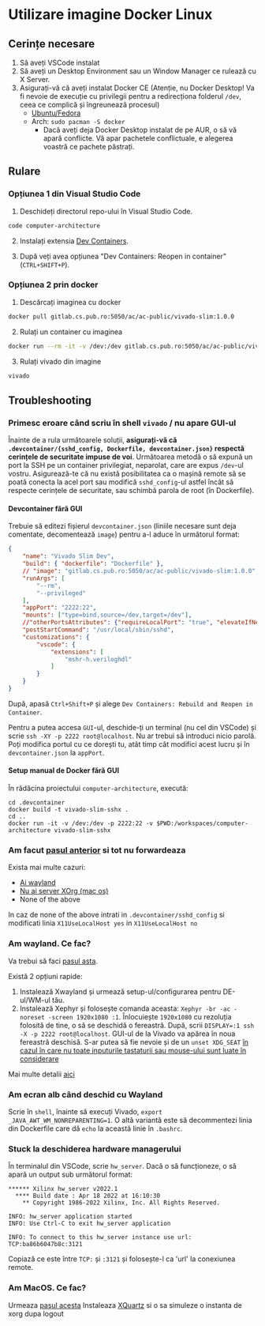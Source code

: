 # Utilizare imagine Docker Linux

## Cerințe necesare
1. Să aveți VSCode instalat
2. Să aveți un Desktop Environment sau un Window Manager ce rulează cu X Server.
3. Asigurați-vă că aveți instalat Docker CE (Atenție, nu Docker Desktop! Va fi nevoie de execuție cu privilegii pentru a redirecționa folderul `/dev`, ceea ce complică și îngreunează procesul)
   - [Ubuntu/Fedora](https://docs.docker.com/engine/install/)
   - Arch: ```sudo pacman -S docker```
      * Dacă aveți deja Docker Desktop instalat de pe AUR, o să vă apară conflicte. 
	    Vă apar pachetele conflictuale, e alegerea voastră ce pachete păstrați.

## Rulare

### Opțiunea 1 din Visual Studio Code

1. Deschideți directorul repo-ului în Visual Studio Code.
```bash
code computer-architecture
```

2. Instalați extensia [Dev Containers](https://marketplace.visualstudio.com/items?itemName=ms-vscode-remote.remote-containers).

3. După veți avea opțiunea "Dev Containers: Reopen in container" (`CTRL+SHIFT+P`).

### Opțiunea 2 prin docker

1. Descărcați imaginea cu docker
```bash
docker pull gitlab.cs.pub.ro:5050/ac/ac-public/vivado-slim:1.0.0
```

2. Rulați un container cu imaginea
```bash
docker run --rm -it -v /dev:/dev gitlab.cs.pub.ro:5050/ac/ac-public/vivado-slim:1.0.0 /bin/bash
```

3. Rulați vivado din imagine
```bash
vivado
```

## Troubleshooting
### Primesc eroare când scriu în shell ```vivado``` / nu apare GUI-ul
Înainte de a rula următoarele soluții, **asigurați-vă că `.devcontainer/{sshd_config, Dockerfile, devcontainer.json}` respectă cerințele de securitate impuse de voi**. 
Următoarea metodă o să expună un port la SSH pe un container privilegiat, neparolat, care are expus `/dev`-ul vostru. Asigurează-te că nu există posibilitatea ca o mașină remote să se poată conecta la acel port sau modifică `sshd_config`-ul astfel încât să respecte cerințele de securitate, sau schimbă parola de root (în Dockerfile).

#### Devcontainer fără GUI
Trebuie să editezi fișierul `devcontainer.json` (liniile necesare sunt deja comentate, decomentează `image`) pentru a-l aduce în următorul format:
```json
{
	"name": "Vivado Slim Dev",
	"build": { "dockerfile": "Dockerfile" },
	// "image": "gitlab.cs.pub.ro:5050/ac/ac-public/vivado-slim:1.0.0",
	"runArgs": [
		"--rm",
		"--privileged"
	],
	"appPort": "2222:22",
	"mounts": ["type=bind,source=/dev,target=/dev"],
	//"otherPortsAttributes": {"requireLocalPort": "true", "elevateIfNeeded" : "true"},
	"postStartCommand": "/usr/local/sbin/sshd",
	"customizations": {
		"vscode": {
			"extensions": [
				"mshr-h.veriloghdl"
			]
		}
	}
}
```
După, apasă ```Ctrl+Shift+P``` și alege ```Dev Containers: Rebuild and Reopen in Container```.

Pentru a putea accesa `GUI`-ul, deschide-ți un terminal (nu cel din VSCode) și scrie ```ssh -XY -p 2222 root@localhost```. 
Nu ar trebui să introduci nicio parolă. 
Poți modifica portul cu ce dorești tu, atât timp cât modifici acest lucru și în `devcontainer.json` la `appPort`.

#### Setup manual de Docker fără GUI
În rădăcina proiectului `computer-architecture`, execută:
```
cd .devcontainer
docker build -t vivado-slim-sshx .
cd ..
docker run -it -v /dev:/dev -p 2222:22 -v $PWD:/workspaces/computer-architecture vivado-slim-sshx
```

### Am facut [pasul anterior](#primesc-eroare-când-scriu-în-shell-vivado--nu-apare-gui-ul) si tot nu forwardeaza
Exista mai multe cazuri:
- [Ai wayland](#am-wayland-ce-fac)
- [Nu ai server XOrg (mac os)](#am-macos-ce-fac)
- None of the above

In caz de none of the above intrati in ```.devcontainer/sshd_config``` si modificati linia ```X11UseLocalHost yes``` in ```X11UseLocalHost no```
### Am wayland. Ce fac?
Va trebui să faci [pasul asta](#primesc-eroare-cand-scriu-in-shell-vivadonu-apare-gui-ul).

Există 2 opțiuni rapide:
1. Instalează Xwayland și urmează setup-ul/configurarea pentru DE-ul/WM-ul tău.
2. Instalează Xephyr și folosește comanda aceasta: ```Xephyr -br -ac -noreset -screen 1920x1080 :1```. 
Înlocuiește `1920x1080` cu rezoluția folosită de tine, o să se deschidă o fereastră. 
După, scrii ```DISPLAY=:1 ssh -X -p 2222 root@localhost```. 
GUI-ul de la Vivado va apărea în noua fereastră deschisă.
S-ar putea să fie nevoie și de un ```unset XDG_SEAT``` [în cazul în care nu toate inputurile tastaturii sau mouse-ului sunt luate în considerare](https://unix.stackexchange.com/questions/690782/mouse-and-keyboard-not-getting-captured-by-xephyr)

Mai multe detalii [aici](https://www.dbts-analytics.com/notesxfwdgb.html)

### Am ecran alb când deschid cu Wayland
Scrie în `shell`, înainte să execuți Vivado, ```export _JAVA_AWT_WM_NONREPARENTING=1```. 
O altă variantă este să decommentezi linia din Dockerfile care dă `echo` la această linie în `.bashrc`.

### Stuck la deschiderea hardware managerului
În terminalul din VSCode, scrie ```hw_server```. 
Dacă o să funcționeze, o să apară un output sub următorul format:
```
****** Xilinx hw_server v2022.1
  **** Build date : Apr 18 2022 at 16:10:30
    ** Copyright 1986-2022 Xilinx, Inc. All Rights Reserved.

INFO: hw_server application started
INFO: Use Ctrl-C to exit hw_server application

INFO: To connect to this hw_server instance use url: TCP:ba86b6047b8c:3121
```
Copiază ce este între `TCP:` și `:3121` și folosește-l ca 'url' la conexiunea remote.

### Am MacOS. Ce fac?
Urmeaza [pasul acesta](#primesc-eroare-când-scriu-în-shell-vivado--nu-apare-gui-ul)
Instaleaza [XQuartz](https://www.xquartz.org/) si o sa simuleze o instanta de xorg dupa logout